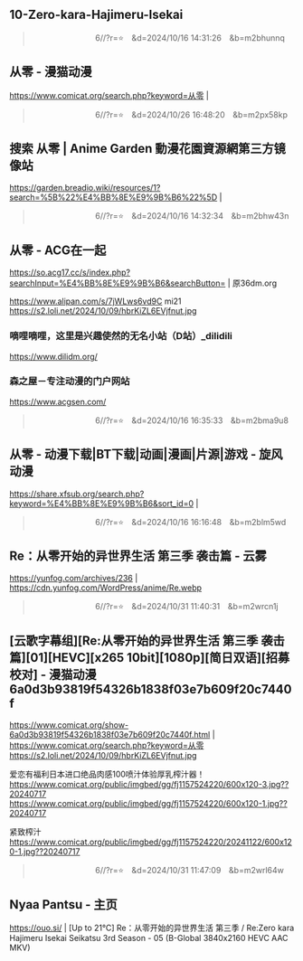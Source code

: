 ## 10-Zero-kara-Hajimeru-Isekai

>　　　　　　　　6//?r=⭐　&d=2024/10/16 14:31:26　&b=m2bhunnq
## 从零 - 漫猫动漫
https://www.comicat.org/search.php?keyword=从零
|

>　　　　　　　　6//?r=⭐　&d=2024/10/26 16:48:20　&b=m2px58kp
## 搜索 从零 | Anime Garden 動漫花園資源網第三方镜像站
https://garden.breadio.wiki/resources/1?search=%5B%22%E4%BB%8E%E9%9B%B6%22%5D
|

>　　　　　　　　6//?r=⭐　&d=2024/10/16 14:32:34　&b=m2bhw43n
## 从零 - ACG在一起
https://so.acg17.cc/s/index.php?searchInput=%E4%BB%8E%E9%9B%B6&searchButton=
|
原36dm.org

https://www.alipan.com/s/7jWLws6vd9C
mi21
https://s2.loli.net/2024/10/09/hbrKiZL6EVjfnut.jpg

### 嘀哩嘀哩，这里是兴趣使然的无名小站（D站）_dilidili
https://www.dilidm.org/
### 森之屋－专注动漫的门户网站
https://www.acgsen.com/

>　　　　　　　　6//?r=⭐　&d=2024/10/16 16:35:33　&b=m2bma9u8
## 从零 - 动漫下载|BT下载|动画|漫画|片源|游戏 - 旋风动漫
https://share.xfsub.org/search.php?keyword=%E4%BB%8E%E9%9B%B6&sort_id=0
|

>　　　　　　　　6//?r=⭐　&d=2024/10/16 16:16:48　&b=m2blm5wd
## Re：从零开始的异世界生活 第三季 袭击篇 - 云雾
https://yunfog.com/archives/236
|
https://cdn.yunfog.com/WordPress/anime/Re.webp

>　　　　　　　　6//?r=⭐　&d=2024/10/31 11:40:31　&b=m2wrcn1j
## [云歌字幕组][Re:从零开始的异世界生活 第三季 袭击篇][01][HEVC][x265 10bit][1080p][简日双语][招募校对] - 漫猫动漫 6a0d3b93819f54326b1838f03e7b609f20c7440f
https://www.comicat.org/show-6a0d3b93819f54326b1838f03e7b609f20c7440f.html
|
https://www.comicat.org/search.php?keyword=从零
https://s2.loli.net/2024/10/09/hbrKiZL6EVjfnut.jpg

爱恋有福利日本进口绝品肉感100喷汁体验厚乳榨汁器！
https://www.comicat.org/public/imgbed/gg/fj1157524220/600x120-3.jpg??20240717
https://www.comicat.org/public/imgbed/gg/fj1157524220/600x120-1.jpg??20240717

紧致榨汁
https://www.comicat.org/public/imgbed/gg/fj1157524220/20241122/600x120-1.jpg??20240717

>　　　　　　　　6//?r=⭐　&d=2024/10/31 11:47:09　&b=m2wrl64w
## Nyaa Pantsu - 主页
https://ouo.si/
|
[Up to 21°C] Re：从零开始的异世界生活 第三季 / Re:Zero kara Hajimeru Isekai Seikatsu 3rd Season - 05 (B-Global 3840x2160 HEVC AAC MKV)
